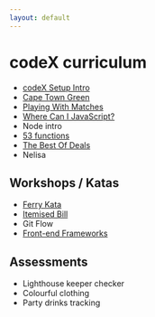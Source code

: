 ```yaml
---
layout: default
---
```


# codeX curriculum

* [codeX Setup Intro](http://intro.projectcodex.co/)
* [Cape Town Green](http://taxi.projectcodex.co/)
* [Playing With Matches](http://matches.projectcodex.co/)
* [Where Can I JavaScript?](http://where.projectcodex.co/)
* Node intro
* [53 functions](https://github.com/codex-academy/53functions)
* [The Best Of Deals](http://bestdeal.projectcodex.co/)
* Nelisa

## Workshops / Katas

* [Ferry Kata](http://ferry.projectcodex.co/)
* [Itemised Bill](http://codex-academy.github.io/ItemisedBill/)
* Git Flow
* [Front-end Frameworks](http://fef.projectcodex.co/)

## Assessments

* Lighthouse keeper checker
* Colourful clothing
* Party drinks tracking
